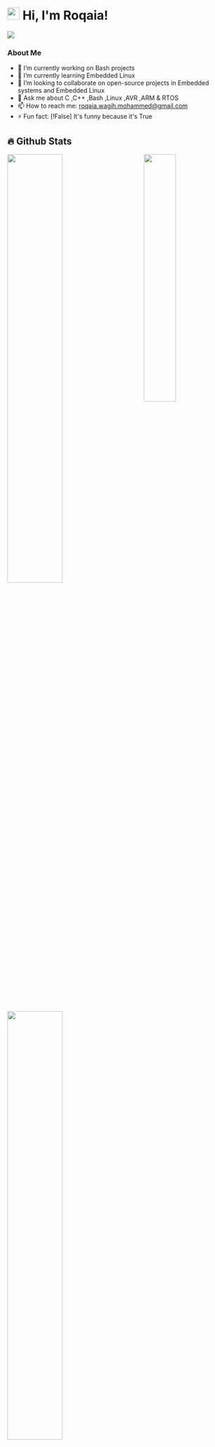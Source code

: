 # <img src="https://media.giphy.com/media/hvRJCLFzcasrR4ia7z/giphy.gif" width="28"> Hi, I'm Roqaia!

 
<a href="https://github.com/DenverCoder1/readme-typing-svg"><img src="https://readme-typing-svg.herokuapp.com/?lines=Embedded%20Software%20Developer;Embedded%20Linux%20Software%20Developer;No%20one%20is%20you;and%20that%20is%20your%20power&font=Fira%20Code&center=true&width=440&height=45&color=4c00da&vCenter=true&size=22"></a>

### About Me
- 🔭 I’m currently working on Bash projects
- 🌱 I’m currently learning Embedded Linux
- 👯 I’m looking to collaborate on open-source projects in Embedded systems and Embedded Linux
- 💬 Ask me about C ,C++ ,Bash ,Linux ,AVR ,ARM & RTOS
- 📫 How to reach me: roqaia.wagih.mohammed@gmail.com
- ⚡ Fun fact:  [!False]   It's funny because it's True

<!--
<details>
  <summary>📕 Blog Posts</summary>
  <br />
</details>
</div>
-->

## 🔥 Github Stats

<img align="right" width="38%" src="https://github.com/user-attachments/assets/94a95b07-5134-4db5-9f73-63eab8da8d7d"/>

  <a href="https://github.com/RoqaiaWagih"><img width="50%" src="https://github-readme-stats.vercel.app/api?username=Roqaia&theme=radical&title_color=ff3068?"></a>
  <a href="https://github.com/RoqaiaWagih"><img width="50%" src="http://github-readme-streak-stats.herokuapp.com/?user=Giingu&theme=radical&date_format=M%20j%5B%2C%20Y%5D&ring=ff3068&fire=ff3068&sideNums=ff3068"></a>

## 📘 open source projects that I contributed to 


   <a href="https://github.com/AbdelrahmanMohsenMohamed1/V2V-Adaptive-Cruise-Control-STM32"><img width="49%" src="https://denvercoder1-github-readme-stats.vercel.app/api/pin/?username=AbdelrahmanMohsenMohamed1&repo=V2V-Adaptive-Cruise-Control-STM32&hide_border=true&bg_color=1F222E&title_color=F85D7F&icon_color=F8D866&theme=react&show_icons=false" alt="readme-typing-svg"></a>
  <a href="https://github.com/Tarek191020/FOTA-ADAS-Project"><img width="49%" src="https://denvercoder1-github-readme-stats.vercel.app/api/pin?username=Tarek191020&repo=FOTA-ADAS-Project&theme=react&bg_color=1F222E&title_color=F85D7F&icon_color=F8D866&hide_border=true&show_icons=false" alt="custom-icon-badges"></a>



  <a href="https://github.com/RoqaiaWagih?tab=repositories&sort=stargazers"><img alt="All Repositories" title="All Repositories" src="https://custom-icon-badges.herokuapp.com/badge/-All%20Repos-2962FF?style=for-the-badge&logoColor=white&logo=repo"/></a>

  
  <a href="https://github.com/RoqaiaWagih?tab=repositories&sort=stargazers">
    <img alt="total stars" title="Total stars on GitHub" src="https://custom-icon-badges.herokuapp.com/badge/dynamic/json?logo=star&host=formatted-dynamic-badges.herokuapp.com&formatter=metric&style=for-the-badge&color=55960c&labelColor=%23488207&label=stars&query=%24.stars&url=https%3A%2F%2Fapi.github-star-counter.workers.dev%2Fuser%2FRoqaia"/></a>
  <a href="https://github.com/RoqaiaWagih?tab=followers">
    <img alt="followers" title="Follow me on Github" src="https://custom-icon-badges.herokuapp.com/github/followers/Roqaia?color=236ad3&labelColor=1155ba&style=for-the-badge&logo=person-add&label=Follow&logoColor=white"/></a>


### Top Languages
![C](https://img.shields.io/badge/-C-05122A?style=flat&logo=C)&nbsp;
![Python](https://img.shields.io/badge/-Python%20-05122A?style=flat&logo=python)&nbsp;
![C++](https://img.shields.io/badge/-C++-05122A?style=flat&logo=c%2B%2B)&nbsp;
![Bash](https://img.shields.io/badge/-Bash-05122A?style=flat&logo=gnu-bash)&nbsp;
![Git](https://img.shields.io/badge/-Git-05122A?style=flat&logo=git)&nbsp;
![GitHub](https://img.shields.io/badge/-GitHub-05122A?style=flat&logo=github)&nbsp;
![Visual Studio Code](https://img.shields.io/badge/-Visual%20Studio%20Code-05122A?style=flat&logo=visual-studio-code&logoColor=007ACC)&nbsp;
![CubeIDE](https://img.shields.io/badge/-CubeIDE-05122A?style=flat&logo=stmicroelectronics)&nbsp;
![Microchip Studio](https://img.shields.io/badge/-Microchip%20Studio-05122A?style=flat&logo=microchip-technology)&nbsp;
![Code Composer Studio](https://img.shields.io/badge/-Code%20Composer%20Studio-05122A?style=flat&logo=texas-instruments)&nbsp;
![Communtication Protocols](https://img.shields.io/badge/-Communiction%20Protocols-05122A?style=flat&logo=Communiction%20Protocols)&nbsp;
![RTOS](https://img.shields.io/badge/-RTOS-05122A?style=flat&logo=RTOS)&nbsp;
![Ubuntu](https://img.shields.io/badge/-Ubuntu-05122A?style=flat&logo=ubuntu)&nbsp;
![Kali Linux](https://img.shields.io/badge/-Kali%20Linux-05122A?style=flat&logo=kalilinux)&nbsp;

![Top Languages](https://github-readme-stats.vercel.app/api/top-langs/?username=RoqaiaWagih&layout=compact)
### Connect with Me
<a href="https://www.linkedin.com/in/roqaia-khalid-wagih-932804187/" target="_blank"><img src="https://img.shields.io/badge/-Roqaia%20Khalid%20Wagih-0077B5?style=for-the-badge&logo=Linkedin&logoColor=white"/></a>
